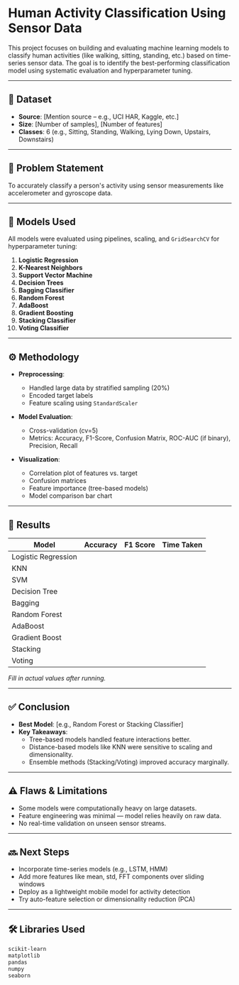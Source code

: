 # Human Activity Classification Using Sensor Data

This project focuses on building and evaluating machine learning models to classify human activities (like walking, sitting, standing, etc.) based on time-series sensor data. The goal is to identify the best-performing classification model using systematic evaluation and hyperparameter tuning.

---

## 📂 Dataset

- **Source**: [Mention source – e.g., UCI HAR, Kaggle, etc.]
- **Size**: [Number of samples], [Number of features]
- **Classes**: 6 (e.g., Sitting, Standing, Walking, Lying Down, Upstairs, Downstairs)

---

## 🎯 Problem Statement

To accurately classify a person's activity using sensor measurements like accelerometer and gyroscope data.

---

## 🧠 Models Used

All models were evaluated using pipelines, scaling, and `GridSearchCV` for hyperparameter tuning:

1. **Logistic Regression**
2. **K-Nearest Neighbors**
3. **Support Vector Machine**
4. **Decision Trees**
5. **Bagging Classifier**
6. **Random Forest**
7. **AdaBoost**
8. **Gradient Boosting**
9. **Stacking Classifier**
10. **Voting Classifier**

---

## ⚙️ Methodology

- **Preprocessing**:
  - Handled large data by stratified sampling (20%)
  - Encoded target labels
  - Feature scaling using `StandardScaler`

- **Model Evaluation**:
  - Cross-validation (cv=5)
  - Metrics: Accuracy, F1-Score, Confusion Matrix, ROC-AUC (if binary), Precision, Recall

- **Visualization**:
  - Correlation plot of features vs. target
  - Confusion matrices
  - Feature importance (tree-based models)
  - Model comparison bar chart

---

## 🧪 Results

| Model               | Accuracy | F1 Score | Time Taken |
|---------------------|----------|----------|-------------|
| Logistic Regression |  |  |  |
| KNN                 |  |  |  |
| SVM                 |  |  |  |
| Decision Tree       |  |  |  |
| Bagging             |  |  |  |
| Random Forest       |  |  |  |
| AdaBoost            |  |  |  |
| Gradient Boost      |  |  |  |
| Stacking            |  |  |  |
| Voting              |  |  |  |

*Fill in actual values after running.*

---

## ✅ Conclusion

- **Best Model**: [e.g., Random Forest or Stacking Classifier]
- **Key Takeaways**:
  - Tree-based models handled feature interactions better.
  - Distance-based models like KNN were sensitive to scaling and dimensionality.
  - Ensemble methods (Stacking/Voting) improved accuracy marginally.

---

## ⚠️ Flaws & Limitations

- Some models were computationally heavy on large datasets.
- Feature engineering was minimal — model relies heavily on raw data.
- No real-time validation on unseen sensor streams.

---

## 🔜 Next Steps

- Incorporate time-series models (e.g., LSTM, HMM)
- Add more features like mean, std, FFT components over sliding windows
- Deploy as a lightweight mobile model for activity detection
- Try auto-feature selection or dimensionality reduction (PCA)

---

## 🛠️ Libraries Used

```bash
scikit-learn
matplotlib
pandas
numpy
seaborn

